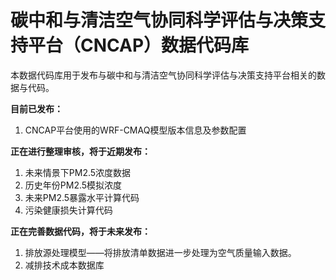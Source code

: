 # 碳中和与清洁空气协同科学评估与决策支持平台（CNCAP）数据代码库
本数据代码库用于发布与碳中和与清洁空气协同科学评估与决策支持平台相关的数据与代码。

**目前已发布：**
1. CNCAP平台使用的WRF-CMAQ模型版本信息及参数配置


**正在进行整理审核，将于近期发布：**
1. 未来情景下PM2.5浓度数据
2. 历史年份PM2.5模拟浓度
3. 未来PM2.5暴露水平计算代码
4. 污染健康损失计算代码



**正在完善数据代码，将于未来发布：**
1. 排放源处理模型——将排放清单数据进一步处理为空气质量输入数据。
2. 减排技术成本数据库
